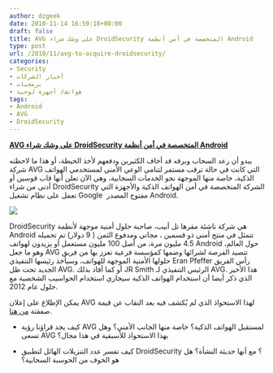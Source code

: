 ```yaml
---
author: dzgeek
date: 2010-11-14 16:59:18+00:00
draft: false
title: AVG على وشك شراء DroidSecurity المتخصصة في أمن أنظمة Android
type: post
url: /2010/11/avg-to-acquire-droidsecurity/
categories:
- Security
- أخبار الشركات
- برمجيات
- هواتف/ أجهزة لوحية
tags:
- Android
- AVG
- DroidSecurity
---
```


**[AVG على وشك شراء DroidSecurity المتخصصة في أمن أنظمة Android](http://www.it-scoop.com/2010/11/avg-to-acquire-droidsecurity/)**


يبدو أن رعد السحاب وبرقه قد أخاف الكثيرين ودفعهم لأخذ الحيطة، أو هذا ما لاحظته شركة AVG التي كانت في حالة ترقب مستمر لتنامي الوعي الأمني لمستخدمي الهواتف الذكية، خاصة منها الموجهة نحو الخدمات السحابية، وهي الآن تعلن أنها قاب قوسين أو أدنى من شراء DroidSecurity الشركة المتخصصة في أمن الهواتف الذكية والأجهزة التي تعمل على نظام تشغيل Google  مفتوح المصدر Android.

[![](http://www.it-scoop.com/wp-content/uploads/2010/11/03730636.jpg-300x94.png)
](http://www.it-scoop.com/2010/11/avg-to-acquire-droidsecurity/)

DroidSecurity هي شركة ناشئة مقرها تل أبيب، صاحبة حلول أمنية موجهة لأنظمة Android تتمثل في منتج أمني ذو قسمين ، مجاني ومدفوع الثمن ( 9 دولار) تم تحميله 4.5 مليون مرة، من أصل 100 مليون مستعمل أو يزيدون لهواتف Android حول العالم، وهو ما جعل AVG تتصيد الفرصة لشرائها وضمها كمؤسسة فرعية تعزز بها من فريق حلولها الأمنية الموجهة للهواتف، وسيأخذ رئيسها التنفيذي Eran Pfeffer رأس الفريق الجديد تحت ظل AVG. أو كما أفاد بذلك JR Smith الرئيس التنفيذي لـ AVG. هذا الأخير الذي ذكر أيضا أن استخدام الهواتف الذكية سيجاري استخدام الحواسيب الشخصية مع حلول عام 2012.

يمكن الإطلاع على إعلان AVG لهذا الاستحواذ الذي لم يُكشف فيه بعد النقاب عن قيمة صفقتة [من هنا](http://free.avg.com/us-en/news.ndi-283742).

- كيف يجد قراؤنا رؤية AVG لمستقبل الهواتف الذكية؟ خاصة منها الجانب الأمني؟ وهل تسعى AVG بهذا الاستحواذ للأسبقية في هذا مجال؟

- كيف تفسر عدد التنزيلات الهائل لتطبيق DroidSecurity ؟ مع أنها حديثة النشأة؟ هل هو الخوف من الحوسبة السحابية؟
